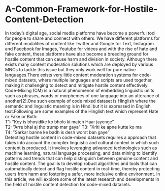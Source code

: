 # A-Common-Framework-for-Hostile-Content-Detection

In today’s digital age, social media platforms have become a powerful tool for people to share and connect with others. We have different platforms for different modalities of content like Twitter and Google for Text, Instagram and Facebook for Images, Youtube for videos and with the rise of hate and fake content, these platforms have also become a breeding ground for hostile content that can cause harm and division in society. Although there exists many content moderation solutions which are deployed by various MNCs to tackle this issue but they only work well for pure native languages.There exists very little content moderation systems for code-mixed datasets, where multiple languages and scripts are used together, making it challenging to detect and mitigate hostile content effectively. Code-Mixing (CM) is a natural phenomenon of embedding linguistic units such as phrases, words or morphemes of one language into an utterance of another[2].One such example of code mixed dataset is Hinglish where the semantic and linguistic meaning is in Hindi but it is expressed in English text.Following are some examples of the Hinglish text which represent Hate or Fake or Both:  
T1: ”Koy is bhosidike ko bholo ki match Haar jayenge”  
T2: ”Arre bhai aj tho trump mar gaya” T3: ”Kriti ke apne kutte ko ma  
T4: ”Sarkar banne ke badh is desh worst ban gaye”  
Detecting hostile content in code-mixed datasets requires a approach that takes into account the complex linguistic and cultural context in which such content is produced. It involves leveraging advanced technologies such as machine learning, natural language processing, and data mining to identify patterns and trends that can help distinguish between genuine content and hostile content. The goal is to develop robust algorithms and tools that can automatically detect and flag hostile content in real-time, thereby protecting users from harm and fostering a safer, more inclusive online environment. In this article, we will explore some of the latest research and developments in the field of hostile content detection for code-mixed datasets.

